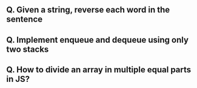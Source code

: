 ## Q. Given a string, reverse each word in the sentence
## Q. Implement enqueue and dequeue using only two stacks
## Q. How to divide an array in multiple equal parts in JS?

